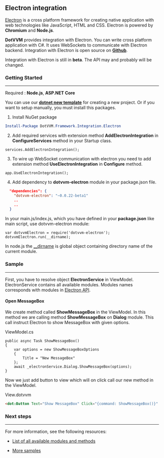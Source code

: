 ## Electron integration
[Electron](https://electron.atom.io/) is a cross platform framework for creating native application with web technologies like JavaScript, HTML and CSS. Electron is powered by **Chromium** and **Node.js**.

**DotVVM** provides integration with Electron. You can write cross platform application with C#. It uses WebSockets to communicate with Electron backend.
Integration with Electron is open source on **[Github](https://github.com/riganti/dotvvm-electron)**.

Integration with Electron is still in **beta**. The API may and probably will be changed.
### Getting Started
___

Required : **Node.js**, **ASP<nolink>.NET Core**

You can use our [**dotnet new template**](https://github.com/riganti/dotvvm-electron/tree/master/_template) for creating a new project.
Or if  you want to setup manually, you must install this packages.
1. Install NuGet package
```POWERSHELL
Install-Package DotVVM.Framework.Integration.Electron
```

2. Add required services with extension method **AddElectronIntegration** in **ConfigureServices** method in your Startup class.
```CSHARP
services.AddElectronIntegration();
```

3. To wire up WebSocket communication with electron you need to add extension method **UseElectronIntegration** in **Configure** method.
```CSHARP
app.UseElectronIntegration();
```

4. Add dependency to **dotvvm-electron** module in your package.json file.
```JSON
  "dependencies": {
    "dotvvm-electron": "~0.0.22-beta1"
    ..
    ..
  }
  ```

  In your main.js/index.js, which you have defined in your **package.json** like main script, use dotvvm-electron module:
  ```JS
var dotvvmElectron = require('dotvvm-electron'); 
dotvvmElectron.run(__dirname);
  ```
In node.js the [__dirname](https://nodejs.org/docs/latest/api/modules.html#modules_dirname) is global object containing directory name of the current module.

  ### Sample
___

First, you have to resolve object **ElectronService** in ViewModel. ElectronService contains all available modules. Modules names corresponds with modules in [Electron API](https://electron.atom.io/docs/api/).

#### Open MessageBox

We create method called **ShowMessageBox** in the ViewModel. In this method we are calling method **ShowMessageBox** on **Dialog** module. This call instruct Electron to show MessageBox with given options. 

ViewModel.cs
```CSHARP
public async Task ShowMessageBox()
{
    var options = new ShowMessageBoxOptions
    {
        Title = "New MessageBox"
    };
    await _electronService.Dialog.ShowMessageBox(options);
}
```

Now we just add button to view which will on click call our new method in the ViewModel. 

View.dotvvm
```HTML
<dot:Button Text="Show MessageBox" Click="{command: ShowMessageBox()}" />
```


### Next steps
___

For more information, see the following resources:
+ [List of all available modules and methods](https://github.com/riganti/dotvvm-electron)

+ [More samples](https://github.com/riganti/dotvvm-electron)
